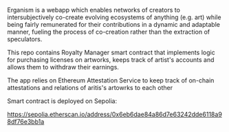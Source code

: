 Erganism is a webapp which enables networks of creators to intersubjectively co-create evolving ecosystems of anything (e.g. art) while being fairly remunerated for their contributions in a dynamic and adaptable manner, fueling the process of co-creation rather than the extraction of speculators. 

This repo contains Royalty Manager smart contract that implements logic for purchasing licenses on artworks, keeps track of artist's accounts and allows them to withdraw their earnings.

The app relies on Ethereum Attestation Service to keep track of on-chain attestations and relations of aritis's artowrks to each other

Smart contract is deployed on Sepolia:

https://sepolia.etherscan.io/address/0x6eb6dae84a86d7e63242dde6118a98df76e3bb1a
